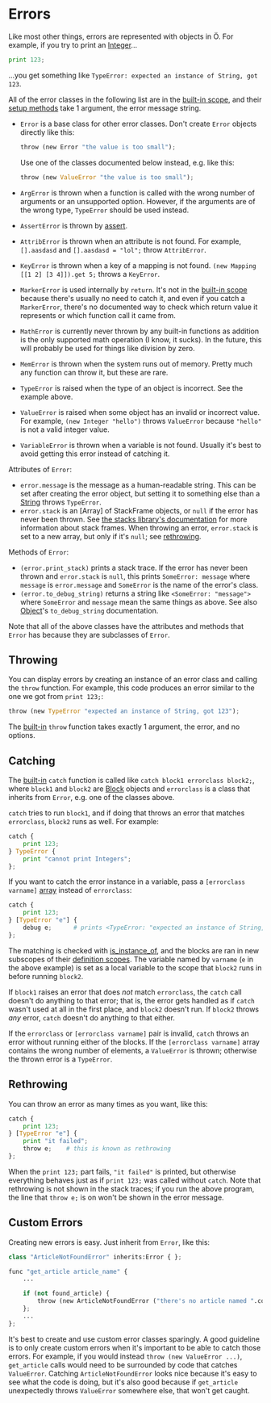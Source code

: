 # Errors

Like most other things, errors are represented with objects in Ö. For example,
if you try to print an [Integer](builtins.md#integer)...

```python
print 123;
```

...you get something like `TypeError: expected an instance of String, got 123`.

All of the error classes in the following list are in the [built-in scope], and
their [setup methods] take 1 argument, the error message string.

- `Error` is a base class for other error classes. Don't create `Error` objects
  directly like this:

  ```python
  throw (new Error "the value is too small");
  ```

  Use one of the classes documented below instead, e.g. like this:

  ```python
  throw (new ValueError "the value is too small");
  ```
- `ArgError` is thrown when a function is called with the wrong number of
  arguments or an unsupported option. However, if the arguments are of the
  wrong type, `TypeError` should be used instead.
- `AssertError` is thrown by [assert](builtins.md#assert).
- `AttribError` is thrown when an attribute is not found. For example,
  `[].aasdasd` and `[].aasdasd = "lol";` throw `AttribError`.
- `KeyError` is thrown when a key of a mapping is not found.
  `(new Mapping [[1 2] [3 4]]).get 5;` throws a `KeyError`.
- `MarkerError` is used internally by `return`. It's not in the
  [built-in scope] because there's usually no need to catch it, and even if you
  catch a `MarkerError`, there's no documented way to check which return value
  it represents or which function call it came from.
- `MathError` is currently never thrown by any built-in functions as addition
  is the only supported math operation (I know, it sucks). In the future, this
  will probably be used for things like division by zero.
- `MemError` is thrown when the system runs out of memory. Pretty much any
  function can throw it, but these are rare.
- `TypeError` is raised when the type of an object is incorrect. See the
  example above.
- `ValueError` is raised when some object has an invalid or incorrect value.
  For example, `(new Integer "hello")` throws `ValueError` because `"hello"` is
  not a valid integer value.
- `VariableError` is thrown when a variable is not found. Usually it's best to
  avoid getting this error instead of catching it.

Attributes of `Error`:
- `error.message` is the message as a human-readable string. This can be set
  after creating the error object, but setting it to something else than a
  [String](builtins.md#string) throws `TypeError`.
- `error.stack` is an [Array] of StackFrame objects, or `null` if the error has
  never been thrown. See [the stacks library's documentation](stdlibs/stacks.md)
  for more information about stack frames. When throwing an error, `error.stack`
  is set to a new array, but only if it's `null`; see [rethrowing](#rethrowing).

Methods of `Error`:
- `(error.print_stack)` prints a stack trace. If the error has never been
  thrown and `error.stack` is `null`, this prints `SomeError: message` where
  `message` is `error.message` and `SomeError` is the name of the error's
  class.
- `(error.to_debug_string)` returns a string like `<SomeError: "message">`
  where `SomeError` and `message` mean the same things as above. See also
  [Object](builtins.md#object)'s `to_debug_string` documentation.

Note that all of the above classes have the attributes and methods that `Error`
has because they are subclasses of `Error`.


## Throwing

You can display errors by creating an instance of an error class and calling
the `throw` function. For example, this code produces an error similar to the
one we got from `print 123;`:

```python
throw (new TypeError "expected an instance of String, got 123");
```

The [built-in] `throw` function takes exactly 1 argument, the error, and no
options.


## Catching

The [built-in] `catch` function is called like
`catch block1 errorclass block2;`, where `block1` and `block2` are
[Block](builtins.ö#block) objects and `errorclass` is a class that inherits
from `Error`, e.g. one of the classes above.

`catch` tries to run `block1`, and if doing that throws an error that matches
`errorclass`, `block2` runs as well. For example:

```python
catch {
    print 123;
} TypeError {
    print "cannot print Integers";
};
```

If you want to catch the error instance in a variable, pass a
`[errorclass varname]` [array](builtins.md#array) instead of `errorclass`:

```python
catch {
    print 123;
} [TypeError "e"] {
    debug e;      # prints <TypeError: "expected an instance of String, got 123">
};
```

The matching is checked with [is_instance_of](builtins.md#is_instance_of), and
the blocks are ran in new subscopes of their
[definition scopes][definition scope]. The variable named by `varname` (`e` in
the above example) is set as a local variable to the scope that `block2` runs
in before running `block2`.

If `block1` raises an error that does *not* match `errorclass`, the `catch`
call doesn't do anything to that error; that is, the error gets handled as if
`catch` wasn't used at all in the first place, and `block2` doesn't run. If
`block2` throws *any* error, `catch` doesn't do anything to that either.

If the `errorclass` or `[errorclass varname]` pair is invalid, `catch` throws
an error without running either of the blocks. If the `[errorclass varname]`
array contains the wrong number of elements, a `ValueError` is thrown;
otherwise the thrown error is a `TypeError`.


## Rethrowing

You can throw an error as many times as you want, like this:

```python
catch {
    print 123;
} [TypeError "e"] {
    print "it failed";
    throw e;    # this is known as rethrowing
};
```

When the `print 123;` part fails, `"it failed"` is printed, but otherwise
everything behaves just as if `print 123;` was called without `catch`. Note
that rethrowing is not shown in the stack traces; if you run the above program,
the line that `throw e;` is on won't be shown in the error message.


## Custom Errors

Creating new errors is easy. Just inherit from `Error`, like this:

```python
class "ArticleNotFoundError" inherits:Error { };

func "get_article article_name" {
    ...

    if (not found_article) {
        throw (new ArticleNotFoundError ("there's no article named ".concat article_name));
    };
    ...
};
```

It's best to create and use custom error classes sparingly. A good guideline is
to only create custom errors when it's important to be able to catch those
errors. For example, if you would instead `throw (new ValueError ...)`,
`get_article` calls would need to be surrounded by code that catches
`ValueError`. Catching `ArticleNotFoundError` looks nice because it's easy to
see what the code is doing, but it's also good because if `get_article`
unexpectedly throws `ValueError` somewhere else, that won't get caught.


[built-in scope]: tutorial.md#scopes
[built-in]: tutorial.md#scopes
[definition scope]: tutorial.md#scopes
[setup methods]: tutorial.md#defining-classes
